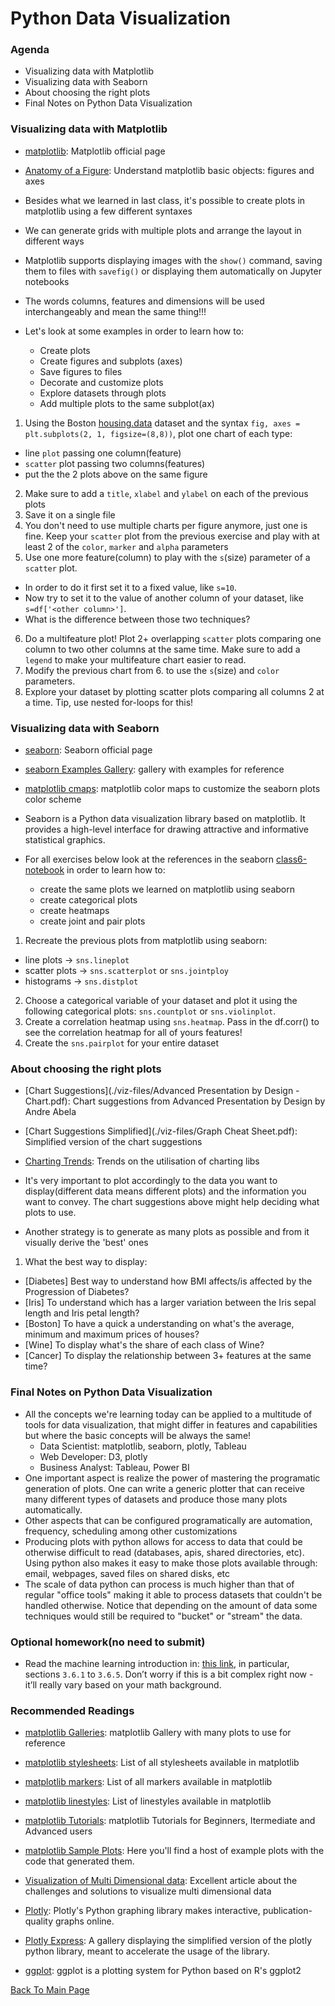 # Python Data Visualization

### Agenda
* Visualizing data with Matplotlib
* Visualizing data with Seaborn
* About choosing the right plots
* Final Notes on Python Data Visualization

### Visualizing data with Matplotlib
* [matplotlib](https://matplotlib.org/index.html): Matplotlib official page
* [Anatomy of a Figure](https://matplotlib.org/_images/anatomy.png): Understand matplotlib basic objects: figures and axes

* Besides what we learned in last class, it's possible to create plots in matplotlib using a few different syntaxes
* We can generate grids with multiple plots and arrange the layout in different ways
* Matplotlib supports displaying images with the `show()` command, saving them to files with `savefig()` or displaying them automatically on Jupyter notebooks
* The words columns, features and dimensions will be used interchangeably and mean the same thing!!!
* Let's look at some examples in order to learn how to:
  * Create plots
  * Create figures and subplots (axes)
  * Save figures to files
  * Decorate and customize plots
  * Explore datasets through plots
  * Add multiple plots to the same subplot(ax)

1. Using the Boston [housing.data](viz-files/boston/housing.data) dataset and the syntax `fig, axes = plt.subplots(2, 1, figsize=(8,8))`, plot one chart of each type:
  - line `plot` passing one column(feature)
  - `scatter` plot passing two columns(features)
  - put the the 2 plots above on the same figure
2. Make sure to add a `title`, `xlabel` and `ylabel` on each of the previous plots
3. Save it on a single file
4. You don't need to use multiple charts per figure anymore, just one is fine. Keep your `scatter` plot from the previous exercise and play with at least 2 of the `color`, `marker` and `alpha` parameters
5. Use one more feature(column) to play with the `s`(size) parameter of a `scatter` plot. 
* In order to do it first set it to a fixed value, like `s=10`. 
* Now try to set it to the value of another column of your dataset, like `s=df['<other column>']`. 
* What is the difference between those two techniques?
6. Do a multifeature plot! Plot 2+ overlapping `scatter` plots comparing one column to two other columns at the same time. Make sure to add a `legend` to make your multifeature chart easier to read.
7. Modify the previous chart from 6. to use the `s`(size) and `color` parameters.
8. Explore your dataset by plotting scatter plots comparing all columns 2 at a time. Tip, use nested for-loops for this!

### Visualizing data with Seaborn
* [seaborn](https://seaborn.pydata.org/): Seaborn official page
* [seaborn Examples Gallery](https://seaborn.pydata.org/examples/index.html): gallery with examples for reference
* [matplotlib cmaps](https://matplotlib.org/tutorials/colors/colormaps.html): matplotlib color maps to customize the seaborn plots color scheme

* Seaborn is a Python data visualization library based on matplotlib. It provides a high-level interface for drawing attractive and informative statistical graphics.
* For all exercises below look at the references in the seaborn [class6-notebook](https://github.com/cce-bigdataintro-1160/spring2019/tree/master/class6-notebook) in order to learn how to:
  * create the same plots we learned on matplotlib using seaborn
  * create categorical plots
  * create heatmaps
  * create joint and pair plots

1. Recreate the previous plots from matplotlib using seaborn: 
  * line plots -> `sns.lineplot`
  * scatter plots -> `sns.scatterplot` or `sns.jointploy`
  * histograms -> `sns.distplot`
2. Choose a categorical variable of your dataset and plot it using the following categorical plots: `sns.countplot` or `sns.violinplot`.
3. Create a correlation heatmap using `sns.heatmap`. Pass in the df.corr() to see the correlation heatmap for all of yours features!
4. Create the `sns.pairplot` for your entire dataset

### About choosing the right plots
* [Chart Suggestions](./viz-files/Advanced Presentation by Design - Chart.pdf): Chart suggestions from Advanced Presentation by Design by Andre Abela
* [Chart Suggestions Simplified](./viz-files/Graph Cheat Sheet.pdf): Simplified version of the chart suggestions
* [Charting Trends](https://trends.google.com/trends/explore?date=2018-03-03%202019-05-18&geo=US&q=matplotlib,seaborn,plotly,ggplot): Trends on the utilisation of charting libs

* It's very important to plot accordingly to the data you want to display(different data means different plots) and the information you want to convey. The chart suggestions above might help deciding what plots to use.
* Another strategy is to generate as many plots as possible and from it visually derive the 'best' ones

1. What the best way to display:
  * [Diabetes] Best way to understand how BMI affects/is affected by the Progression of Diabetes?
  * [Iris] To understand which has a larger variation between the Iris sepal length and Iris petal length? 
  * [Boston] To have a quick a understanding on what's the average, minimum and maximum prices of houses?
  * [Wine] To display what's the share of each class of Wine?
  * [Cancer] To display the relationship between 3+ features at the same time?

### Final Notes on Python Data Visualization
* All the concepts we're learning today can be applied to a multitude of tools for data visualization, that might differ in features and capabilities but where the basic concepts will be always the same!
  * Data Scientist: matplotlib, seaborn, plotly, Tableau
  * Web Developer: D3, plotly
  * Business Analyst: Tableau, Power BI
* One important aspect is realize the power of mastering the programatic generation of plots. One can write a generic plotter that can receive many different types of datasets and produce those many plots automatically.
* Other aspects that can be configured programatically are automation, frequency, scheduling among other customizations
* Producing plots with python allows for access to data that could be otherwise difficult to read (databases, apis, shared directories, etc). Using python also makes it easy to make those plots available through: email, webpages, saved files on shared disks, etc
* The scale of data python can process is much higher than that of regular "office tools" making it able to process datasets that couldn't be handled otherwise. Notice that depending on the amount of data some techniques would still be required to "bucket" or "stream" the data.

### Optional homework(no need to submit)
* Read the machine learning introduction in: [this link](http://scipy-lectures.org/packages/scikit-learn/index.html#introduction-problem-settings), in particular, sections `3.6.1` to `3.6.5`. Don’t worry if this is a bit complex right now - it’ll really vary based on your math background.

### Recommended Readings
* [matplotlib Galleries](https://matplotlib.org/gallery/index.html): matplotlib Gallery with many plots to use for reference
* [matplotlib stylesheets](https://matplotlib.org/gallery/style_sheets/style_sheets_reference.html): List of all stylesheets available in matplotlib
* [matplotlib markers](https://matplotlib.org/api/markers_api.html): List of all markers available in matplotlib
* [matplotlib linestyles](https://matplotlib.org/gallery/lines_bars_and_markers/line_styles_reference.html): List of linestyles available in matplotlib
* [matplotlib Tutorials](https://matplotlib.org/tutorials/index.html): matplotlib Tutorials for Beginners, Itermediate and Advanced users
* [matplotlib Sample Plots](https://matplotlib.org/tutorials/introductory/sample_plots.html#sphx-glr-tutorials-introductory-sample-plots-py): Here you'll find a host of example plots with the code that generated them.

* [Visualization of Multi Dimensional data](https://towardsdatascience.com/the-art-of-effective-visualization-of-multi-dimensional-data-6c7202990c57): Excellent article about the challenges and solutions to visualize multi dimensional data

* [Plotly](https://plot.ly/python/): Plotly's Python graphing library makes interactive, publication-quality graphs online. 
* [Plotly Express](https://www.plotly.express/): A gallery displaying the simplified version of the plotly python library, meant to accelerate the usage of the library. 
* [ggplot](http://ggplot.yhathq.com/): ggplot is a plotting system for Python based on R's ggplot2

[Back To Main Page](./index.md)
